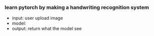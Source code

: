 ### learn pytorch by making a handwriting recognition system
- input: user upload image
- model:
- output: return what the model see